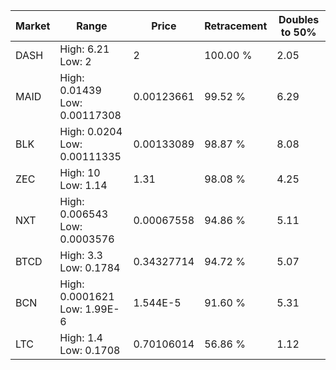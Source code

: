 | Market | Range | Price| Retracement | Doubles to 50% |
| --- | --- | --- | --- | --- |
| DASH | High: 6.21<br />Low: 2 | 2 | 100.00 % | 2.05 |
| MAID | High: 0.01439<br />Low: 0.00117308 | 0.00123661 | 99.52 % | 6.29 |
| BLK | High: 0.0204<br />Low: 0.00111335 | 0.00133089 | 98.87 % | 8.08 |
| ZEC | High: 10<br />Low: 1.14 | 1.31 | 98.08 % | 4.25 |
| NXT | High: 0.006543<br />Low: 0.0003576 | 0.00067558 | 94.86 % | 5.11 |
| BTCD | High: 3.3<br />Low: 0.1784 | 0.34327714 | 94.72 % | 5.07 |
| BCN | High: 0.0001621<br />Low: 1.99E-6 | 1.544E-5 | 91.60 % | 5.31 |
| LTC | High: 1.4<br />Low: 0.1708 | 0.70106014 | 56.86 % | 1.12 |
